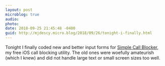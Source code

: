 ```yaml
---
layout: post
microblog: true
audio: 
photo: 
date: 2018-09-25 21:45:48 -0400
guid: http://mjdescy.micro.blog/2018/09/26/tonight-i-finally.html
---
```

Tonight I finally coded new and better input forms for [Simple Call Blocker](http://simplecallblockerapp.com), my free iOS call blocking utility. The old ones were woefully amateurish (which I knew) and did not handle large text or small screen sizes too well.
